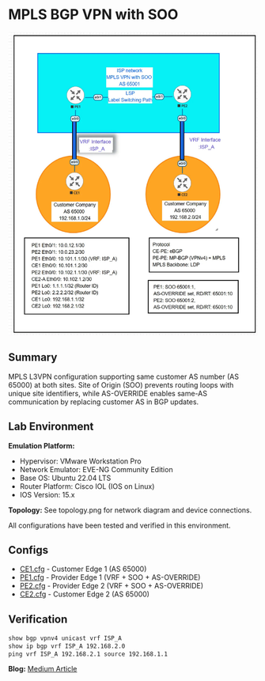 # MPLS BGP VPN with SOO

![Topology](./topology.jpg)

## Summary

MPLS L3VPN configuration supporting same customer AS number (AS 65000) at both sites. Site of Origin (SOO) prevents routing loops with unique site identifiers, while AS-OVERRIDE enables same-AS communication by replacing customer AS in BGP updates.

## Lab Environment

**Emulation Platform:**
- Hypervisor: VMware Workstation Pro
- Network Emulator: EVE-NG Community Edition
- Base OS: Ubuntu 22.04 LTS
- Router Platform: Cisco IOL (IOS on Linux)
- IOS Version: 15.x

**Topology:**
See topology.png for network diagram and device connections.

All configurations have been tested and verified in this environment.


## Configs

- [CE1.cfg](CE1.cfg) - Customer Edge 1 (AS 65000)
- [PE1.cfg](PE1.cfg) - Provider Edge 1 (VRF + SOO + AS-OVERRIDE)
- [PE2.cfg](PE2.cfg) - Provider Edge 2 (VRF + SOO + AS-OVERRIDE)
- [CE2.cfg](CE2.cfg) - Customer Edge 2 (AS 65000)

## Verification

```
show bgp vpnv4 unicast vrf ISP_A
show ip bgp vrf ISP_A 192.168.2.0
ping vrf ISP_A 192.168.2.1 source 192.168.1.1
```

**Blog:** [Medium Article](link)
